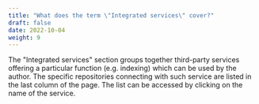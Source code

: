 ```yaml
---
title: "What does the term \"Integrated services\" cover?"
draft: false
date: 2022-10-04
weight: 9
---
```


The "Integrated services" section groups together third-party services offering a particular function (e.g. indexing) which can be used by the author. The specific repositories connecting with such service are listed in the last column of the page. The list can be accessed by clicking on the name of the service.